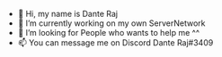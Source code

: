 - 👋 Hi, my name is Dante Raj
- 🌱 I’m currently working on my own ServerNetwork
- 💞️ I’m looking for People who wants to help me ^^
- 📫 You can message me on Discord Dante Raj#3409

<!---
DanteDFF/DanteDFF is a ✨ special ✨ repository because its `README.md` (this file) appears on your GitHub profile.
You can click the Preview link to take a look at your changes.
--->
